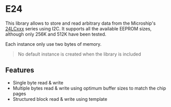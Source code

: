 # E24
This library allows to store and read arbitrary data from the Microship's [24LCxxx](https://www.microchip.com/wwwproducts/en/en010828) series using I2C. It supports all the available EEPROM sizes, although only 256K and 512K have been tested.

Each instance only use two bytes of memory. 
> No default instance is created when the library is included

## Features
 * Single byte read & write
 * Multiple bytes read & write using optimum buffer sizes to match the chip pages
 * Structured block read & write using template
